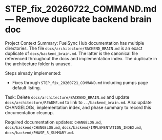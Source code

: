 # STEP_fix_20260722_COMMAND.md — Remove duplicate backend brain doc

Project Context Summary:
FuelSync Hub documentation has multiple directories. The file `docs/architecture/BACKEND_BRAIN.md` is an exact duplicate of `docs/backend_brain.md`.
The latter is the canonical file referenced throughout the docs and implementation index. The duplicate in the architecture folder is unused.

Steps already implemented:
- Fixes through `STEP_fix_20260721_COMMAND.md` including pumps page default listing.

Task: Delete `docs/architecture/BACKEND_BRAIN.md` and update `docs/architecture/README.md` to link to `../backend_brain.md`.
Also update CHANGELOGs, implementation index, and phase summary to record this documentation cleanup.

Required documentation updates: `CHANGELOG.md`, `docs/backend/CHANGELOG.md`, `docs/backend/IMPLEMENTATION_INDEX.md`, `docs/backend/PHASE_3_SUMMARY.md`.
